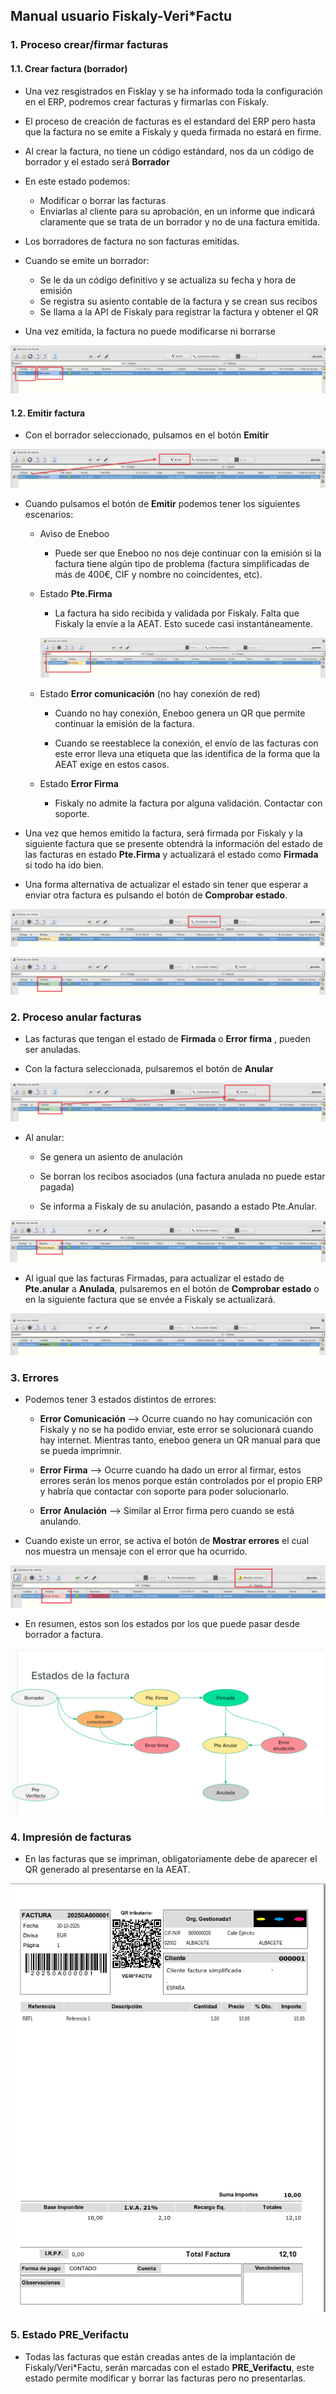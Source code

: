 ## Manual usuario Fiskaly-Veri*Factu

### 1. Proceso crear/firmar facturas 
#### 1.1. Crear factura (borrador)

- Una vez resgistrados en Fisklay y se ha informado toda la configuración en el ERP, podremos crear facturas y firmarlas con Fiskaly.

- El proceso de creación de facturas es el estandard del ERP pero hasta que la factura no se emite a Fiskaly y queda firmada no estará en firme.

- Al crear la factura, no tiene un código estándard, nos da un código de borrador y el estado será **Borrador**

- En este estado podemos:
    - Modificar o borrar las facturas
    - Enviarlas al cliente para su aprobación, en un informe que indicará claramente que se trata de un borrador y no de una factura emitida.

- Los borradores de factura no son facturas emitidas.

- Cuando se emite un borrador:
    - Se le da un código definitivo y se actualiza su fecha y hora de emisión
    - Se registra su asiento contable de la factura y se crean sus recibos
    - Se llama a la API de Fiskaly para registrar la factura y obtener el QR

- Una vez emitida, la factura no puede modificarse ni borrarse

![Dashboard10](img/fiskaly_verifactu34.png)

#### 1.2. Emitir factura

- Con el borrador seleccionado, pulsamos en el botón **Emitir** 

![Dashboard10](img/fiskaly_verifactu35.png)

- Cuando pulsamos el botón de **Emitir** podemos tener los siguientes escenarios:

    - Aviso de Eneboo
        - Puede ser que Eneboo no nos deje continuar con la emisión si la factura tiene algún tipo de problema (factura simplificadas de más de 400€, CIF y nombre no coincidentes, etc).

    - Estado **Pte.Firma**
        - La factura ha sido recibida y validada por Fiskaly. Falta que Fiskaly la envíe a la AEAT. Esto sucede casi instantáneamente.

        ![Dashboard10](img/fiskaly_verifactu37.png)


    - Estado **Error comunicación** (no hay conexión de red)
        - Cuando no hay conexión, Eneboo genera un QR que permite continuar la emisión de la factura.

        - Cuando se reestablece la conexión, el envío de las facturas con este error lleva una etiqueta que las identifica de la forma que la AEAT exige en estos casos.

    - Estado **Error Firma**
        - Fiskaly no admite la factura por alguna validación. Contactar con soporte.

- Una vez que hemos emitido la factura, será firmada por Fiskaly y la siguiente factura que se presente obtendrá la información del estado de las facturas en estado **Pte.Firma** y actualizará el estado como **Firmada** si todo ha ido bien.

- Una forma alternativa de actualizar el estado sin tener que esperar a enviar otra factura es pulsando el botón de **Comprobar estado**. 

![Dashboard10](img/fiskaly_verifactu38.png)

![Dashboard10](img/fiskaly_verifactu39.png)

### 2. Proceso anular facturas 

- Las facturas que tengan el estado de **Firmada** o **Error firma** , pueden ser anuladas. 

- Con la factura seleccionada, pulsaremos el botón de **Anular**

![Dashboard10](img/fiskaly_verifactu40.png)

- Al anular:
    - Se genera un asiento de anulación

    - Se borran los recibos asociados (una factura anulada no puede estar pagada)

    - Se informa a Fiskaly de su anulación, pasando a estado Pte.Anular.

![Dashboard10](img/fiskaly_verifactu41.png)

- Al igual que las facturas Firmadas, para actualizar el estado de **Pte.anular** a **Anulada**, pulsaremos en el botón de **Comprobar estado** o en la siguiente factura que se envée a Fiskaly se actualizará.

![Dashboard10](img/fiskaly_verifactu42.png)


### 3. Errores

- Podemos tener 3 estados distintos de errores:

    - **Error Comunicación** --> Ocurre cuando no hay comunicación con Fiskaly y no se ha podido enviar, este error se solucionará cuando hay internet. Mientras tanto, eneboo genera un QR manual para que se pueda imprimnir.

    - **Error Firma** --> Ocurre cuando ha dado un error al firmar, estos errores serán los menos porque están controlados por el propio ERP y habría que contactar con soporte para poder solucionarlo.

    - **Error Anulación** --> Similar al Error firma pero cuando se está anulando.


- Cuando existe un error, se activa el botón de **Mostrar errores** el cual nos muestra un mensaje con el error que ha ocurrido.

![Dashboard10](img/fiskaly_verifactu43.png)


- En resumen, estos son los estados por los que puede pasar desde borrador a factura.

![Dashboard10](img/fiskaly_verifactu36.png)

### 4. Impresión de facturas

- En las facturas que se impriman, obligatoriamente debe de aparecer el QR generado al presentarse en la AEAT.


![ERP](img/fiskaly30.png)


### 5. Estado PRE_Verifactu

- Todas las facturas que están creadas antes de la implantación de Fiskaly/Veri*Factu, serán marcadas con el estado **PRE_Verifactu**, este estado permite modificar y borrar las facturas pero no presentarlas.